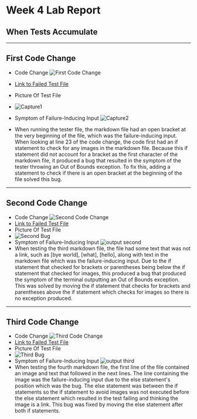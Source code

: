 # Week 4 Lab Report
## **When Tests Accumulate**
---
## First Code Change
* Code Change
![First Code Change](https://user-images.githubusercontent.com/97651048/151449373-cd36559e-952d-4a94-b783-fef215624696.PNG)
* [Link to Failed Test File](https://github.com/jchen257/markdown-parse/blob/main/markdown1.md)
* Picture Of Test File
* ![Capture1](https://user-images.githubusercontent.com/97651048/151448456-f55dc2ec-22a9-42e7-ae17-f20a64521e84.PNG)
* Symptom of Failure-Inducing Input
![Capture2](https://user-images.githubusercontent.com/97651048/151448677-9e76df3f-ac8b-4121-a31b-8a2085f1cdec.PNG)

* When running the tester file, the markdown file had an open bracket at the very beginning of the file, which was the failure-inducing input. When looking at line 23 of the code change, the code first had an if statement to check for any images in the markdown file. Because this if statement did not account for a bracket as the first character of the markdown file, it produced a bug that resulted in the symptom of the tester throwing an Out of Bounds exception. To fix this, adding a statement to check if there is an open bracket at the beginning of the file solved this bug.

---

## Second Code Change
* Code Change
![Second Code Change](https://user-images.githubusercontent.com/97651048/151484986-c261fa6b-54cf-4140-b75d-414f4bdc3c1e.PNG)
* [Link to Failed Test File](https://github.com/jchen257/markdown-parse/blob/main/markdown3.md)
* Picture Of Test File
* ![Second Bug](https://user-images.githubusercontent.com/97651048/151484852-0c834ac0-6933-4d3d-9eb3-183583492cf9.PNG)
* Symptom of Failure-Inducing Input
![output second](https://user-images.githubusercontent.com/97651048/151485131-4be48ba3-d188-4ec8-846a-95d5effca1b4.PNG)
* When testing the third markdown file, the file had some text that was not a link, such as [bye world], [what], [hello], along with text in the markdown file which was the failure-inducing input. Due to the if statement that checked for brackets or parentheses being below the if statement that checked for images, this produced a bug that produced the symptom of the terminal outputting an Out of Bounds exception. This was solved by moving the if statement that checks for brackets and parentheses above the if statement which checks for images so there is no exception produced. 

---

## Third Code Change
* Code Change
![Third Code Change](https://user-images.githubusercontent.com/97651048/151488736-f5faae6e-455a-4f1a-83d5-1c50ef7cd6ba.PNG)
* [Link to Failed Test File](https://github.com/jchen257/markdown-parse/blob/main/markdown4.md)
* Picture Of Test File
* ![Third Bug](https://user-images.githubusercontent.com/97651048/151489195-8a91163b-bcd1-4548-abd2-6d9bfb704cea.PNG)
* Symptom of Failure-Inducing Input
![output third](https://user-images.githubusercontent.com/97651048/151490517-1d546f7d-03ce-4f89-a910-113bf99f3845.PNG)
* When testing the fourth markdown file, the first line of the file contained an image and text that followed in the next lines. The line containing the image was the failure-inducing input due to the else statement's position which was the bug. The else statement was between the if statements so the if statement to avoid images was not executed before the else statement which resulted in the test failing and thinking the image is a link. This bug was fixed by moving the else statement after both if statements.  



